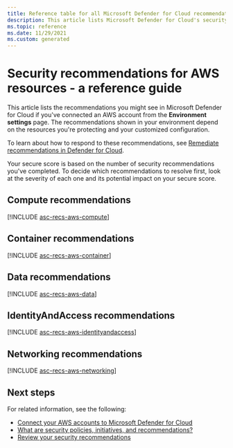 ```yaml
---
title: Reference table for all Microsoft Defender for Cloud recommendations for AWS resources
description: This article lists Microsoft Defender for Cloud's security recommendations that help you harden and protect your AWS resources.
ms.topic: reference
ms.date: 11/29/2021
ms.custom: generated
---
```

# Security recommendations for AWS resources - a reference guide

This article lists the recommendations you might see in Microsoft Defender for Cloud if you've connected an 
AWS account from the **Environment settings** page. The recommendations shown in your environment depend 
on the resources you're protecting and your customized configuration.

To learn about how to respond to these recommendations, see
[Remediate recommendations in Defender for Cloud](implement-security-recommendations.md).

Your secure score is based on the number of security recommendations you've completed. To
decide which recommendations to resolve first, look at the severity of each one and its potential
impact on your secure score.

## <a name='recs-compute'></a>Compute recommendations

[!INCLUDE [asc-recs-aws-compute](../../includes/asc-recs-aws-compute.md)]

## <a name='recs-container'></a>Container recommendations

[!INCLUDE [asc-recs-aws-container](../../includes/asc-recs-aws-container.md)]

## <a name='recs-data'></a>Data recommendations

[!INCLUDE [asc-recs-aws-data](../../includes/asc-recs-aws-data.md)]

## <a name='recs-identityandaccess'></a>IdentityAndAccess recommendations

[!INCLUDE [asc-recs-aws-identityandaccess](../../includes/asc-recs-aws-identityandaccess.md)]

## <a name='recs-networking'></a>Networking recommendations

[!INCLUDE [asc-recs-aws-networking](../../includes/asc-recs-aws-networking.md)]

## Next steps

For related information, see the following:

- [Connect your AWS accounts to Microsoft Defender for Cloud](quickstart-onboard-aws.md)
- [What are security policies, initiatives, and recommendations?](security-policy-concept.md)
- [Review your security recommendations](review-security-recommendations.md)
